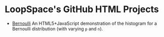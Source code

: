 # LoopSpace's GitHub HTML Projects

* [Bernoulli](bernoulli) An HTML5+JavaScript demonstration of the
  histogram for a Bernoulli distribution (with varying `p` and `n`).
